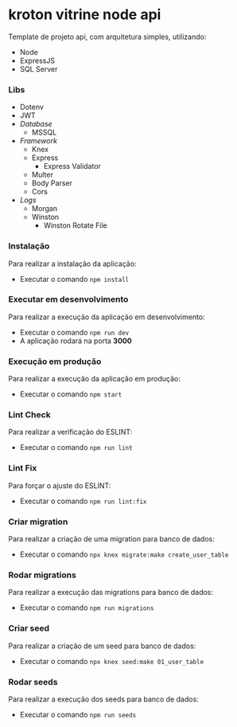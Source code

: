 # kroton vitrine node api 
Template de projeto api, com arquitetura simples, utilizando:
  - Node
  - ExpressJS
  - SQL Server

### Libs
  - Dotenv
  - JWT
  - *Database*
    - MSSQL
  - *Framework*
    - Knex
    - Express
      - Express Validator
    - Multer
    - Body Parser
    - Cors
  - *Logs*
    - Morgan
    - Winston
      - Winston Rotate File

### Instalação
Para realizar a instalação da aplicação:
 - Executar o comando `npm install`
### Executar em desenvolvimento
Para realizar a execução da aplicação em desenvolvimento:
 - Executar o comando `npm run dev`
 - A aplicação rodará na porta **3000**
### Execução em produção
Para realizar a execução da aplicação em produção:
 - Executar o comando `npm start`
### Lint Check
Para realizar a verificação do ESLINT:
 - Executar o comando `npm run lint`
### Lint Fix
Para forçar o ajuste do ESLINT:
 - Executar o comando `npm run lint:fix`
### Criar migration
Para realizar a criação de uma migration para banco de dados:
 - Executar o comando `npx knex migrate:make create_user_table`
### Rodar migrations
Para realizar a execução das migrations para banco de dados:
 - Executar o comando `npm run migrations`
### Criar seed
Para realizar a criação de um seed para banco de dados:
 - Executar o comando `npx knex seed:make 01_user_table`
### Rodar seeds
Para realizar a execução dos seeds para banco de dados:
 - Executar o comando `npm run seeds`